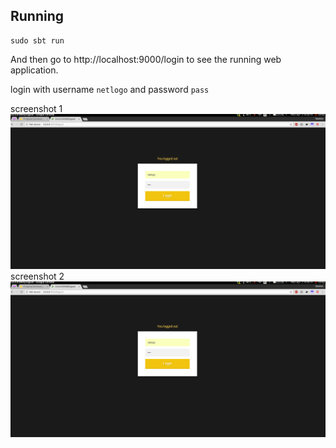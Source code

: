 
## Running



```
sudo sbt run
```

And then go to http://localhost:9000/login to see the running web application.

login with username `netlogo` and password `pass`

screenshot 1 
![screenshot 1](https://raw.githubusercontent.com/venky18/playSimpleLogin/master/1.png)
screenshot 2
![screenshot 2](https://raw.githubusercontent.com/venky18/playSimpleLogin/master/1.png)

